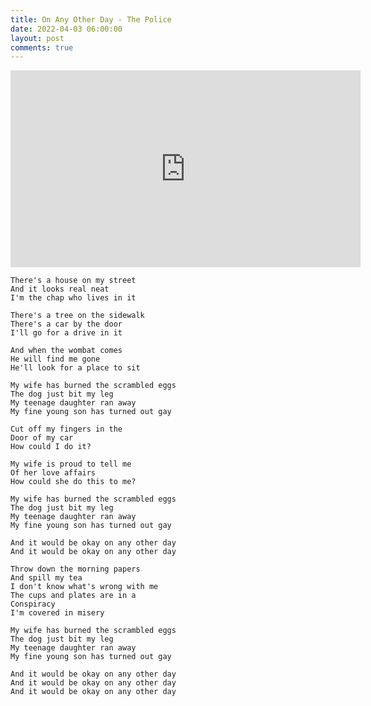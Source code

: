 ```yaml
---
title: On Any Other Day - The Police
date: 2022-04-03 06:00:00
layout: post
comments: true
---
```


<iframe width="560" height="315" src="https://www.youtube.com/embed/f6XmfR6TVpQ" title="YouTube video player" frameborder="0" allow="accelerometer; autoplay; clipboard-write; encrypted-media; gyroscope; picture-in-picture" allowfullscreen></iframe>

```
There's a house on my street
And it looks real neat
I'm the chap who lives in it

There's a tree on the sidewalk
There's a car by the door
I'll go for a drive in it

And when the wombat comes
He will find me gone
He'll look for a place to sit

My wife has burned the scrambled eggs
The dog just bit my leg
My teenage daughter ran away
My fine young son has turned out gay

Cut off my fingers in the
Door of my car
How could I do it?

My wife is proud to tell me
Of her love affairs
How could she do this to me?

My wife has burned the scrambled eggs
The dog just bit my leg
My teenage daughter ran away
My fine young son has turned out gay

And it would be okay on any other day
And it would be okay on any other day

Throw down the morning papers
And spill my tea
I don't know what's wrong with me
The cups and plates are in a
Conspiracy
I'm covered in misery

My wife has burned the scrambled eggs
The dog just bit my leg
My teenage daughter ran away
My fine young son has turned out gay

And it would be okay on any other day
And it would be okay on any other day
And it would be okay on any other day
```